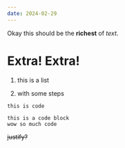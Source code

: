 ```yaml
---
date: 2024-02-29
---
```

Okay this should be the **richest** of _text_.

# Extra! Extra!

1.  this is a list
    
2.  with some steps
    

`this is code`

```
this is a code block
wow so much code
```

<p style="text-align: justify"><s>justify?</s></p>